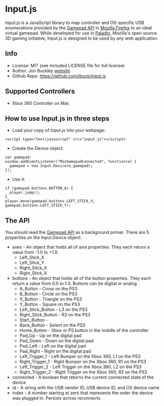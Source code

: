 Input.js
========
Input.js is a JavaScript library to map controller and OS-specific USB enumerations provided by the [Gamepad API](https://wiki.mozilla.org/JoystickAPI) in [Mozilla Firefox](http://www.mozilla.org/firefox/) to an ideal virtual gamepad. While developed for use in [Paladin](https://wiki.mozilla.org/Paladin), Mozilla's open source 3D gaming initiative, Input.js is designed to be used by any web application.

Info
----
* License: MIT (see included LICENSE file for full license)
* Author: Jon Buckley [website](http://jbuckley.ca)
* Github Repo: <https://github.com/jbuck/input.js>

Supported Controllers
---------------------
* Xbox 360 Controller on Mac

How to use Input.js in three steps
----------------------------------
* Load your copy of Input.js into your webpage:

```
<script type="text/javascript" src="input.js"></script>
```

* Create the Device object:

```
var gamepad;
window.addEventListener("MozGamepadConnected", function(e) {
  gamepad = new Input.Device(e.gamepad);
});
```

* Use it:

```
if (gamepad.buttons.BUTTON_A) {
  player.jump();
}
player.move(gamepad.buttons.LEFT_STICK_X, gamepad.buttons.LEFT_STICK_Y);
```

The API
-------
You should read the [Gamepad API](https://wiki.mozilla.org/JoystickAPI) as a background primer.
There are 5 properties on the Input.Device object:

* axes - An object that holds all of axis properties. They each return a value from -1.0 to +1.0.
  * Left_Stick_X
  * Left_Stick_Y
  * Right_Stick_X
  * Right_Stick_X
* buttons - An object that holds all of the button properties. They each return a value from 0.0 to 1.0. Buttons can be digital or analog
  * A_Button - Cross on the PS3
  * B_Button - Circle on the PS3
  * X_Button - Triangle on the PS3
  * Y_Button - Square on the PS3
  * Left_Stick_Button - L3 on the PS3
  * Right_Stick_Button - R3 on the PS3
  * Start_Button - 
  * Back_Button - Select on the PS3
  * Home_Button - Xbox or PS button in the middle of the controller
  * Pad_Up - Up on the digital pad
  * Pad_Down - Down on the digital pad
  * Pad_Left - Left on the digital pad
  * Pad_Right - Right on the digital pad
  * Left_Trigger_1 - Left Bumper on the Xbox 360, L1 on the PS3
  * Right_Trigger_1 - Right Bumper on the Xbox 360, R1 on the PS3
  * Left_Trigger_2 - Left Trigger on the Xbox 360, L2 on the PS3
  * Right_Trigger_2 - Right Trigger on the Xbox 360, R2 on the PS3
* connected - A boolean that returns the current connected state of the device
* id - A string with the USB vendor ID, USB device ID, and OS device name
* index - A number starting at zero that represents the order the device was plugged in. Persists across reconnects.
